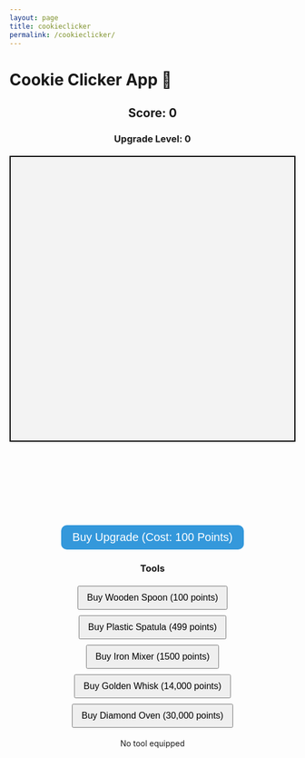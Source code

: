 ```yaml
---
layout: page
title: cookieclicker
permalink: /cookieclicker/
---
```


# Cookie Clicker App 🍪


   

   <div style="text-align: center;">
    <h2>Score: <span id="score">0</span></h2>
    <h3>Upgrade Level: <span id="level">0</span></h3>
    <canvas id="gameCanvas" width="300" height="300" style="border: 2px solid black;"></canvas>
    <br>
    <div id="clickFeedback" style="position: relative; height: 100px; overflow: hidden;"></div>
    <button id="upgradeButton" style="font-size: 20px; padding: 10px 20px; background-color: #3498db; color: white; border: none; border-radius: 10px; cursor: pointer;">Buy Upgrade (Cost: 100 Points)</button>
    <h3>Tools</h3>
    <button id="tool1" style="font-size: 16px; padding: 10px 15px; margin: 5px;" onclick="buyTool(1)">Buy Wooden Spoon (100 points)</button>
    <button id="tool2" style="font-size: 16px; padding: 10px 15px; margin: 5px;" onclick="buyTool(2)">Buy Plastic Spatula (499 points)</button>
    <button id="tool3" style="font-size: 16px; padding: 10px 15px; margin: 5px;" onclick="buyTool(3)">Buy Iron Mixer (1500 points)</button>
    <button id="tool4" style="font-size: 16px; padding: 10px 15px; margin: 5px;" onclick="buyTool(4)">Buy Golden Whisk (14,000 points)</button>
    <button id="tool5" style="font-size: 16px; padding: 10px 15px; margin: 5px;" onclick="buyTool(5)">Buy Diamond Oven (30,000 points)</button>
    <p id="tool">No tool equipped</p>
</div>

<script>
    const canvas = document.getElementById('gameCanvas');
    const ctx = canvas.getContext('2d');
    const cookie = new Image();
    cookie.src = 'https://www.inkatrinaskitchen.com/wp-content/uploads/2011/04/Cookie-Monster-Cookies.jpg'; // Replace with actual cookie image URL
    let score = 0;
    let upgradeLevel = 0;
    let tools = ['Wooden Spoon', 'Plastic Spatula', 'Iron Mixer', 'Golden Whisk', 'Diamond Oven'];
    let toolIndex = 0;
    let pointsPerClick = 1;
    let toolCosts = [100, 499, 1500, 14000, 30000];

    document.getElementById('upgradeButton').addEventListener('click', buyUpgrade);
    canvas.addEventListener('mousedown', cookieClicked);
    canvas.addEventListener('mouseup', resetCookieSize);
    document.addEventListener('keydown', cheatCode);

    function cookieClicked() {
        if (score >= 100000) {
            alert("Game Over! You've reached 100,000 points!");
            return;
        }
        score += pointsPerClick;
        document.getElementById('score').innerText = score;
        drawCookie(250);  // Make the cookie small when clicked
        showClickFeedback(`+${pointsPerClick}`);
    }

    function resetCookieSize() {
        drawCookie(300);  // Reset the cookie to full size
    }

    function drawCookie(size) {
        ctx.clearRect(0, 0, canvas.width, canvas.height);
        ctx.drawImage(cookie, (canvas.width - size) / 2, (canvas.height - size) / 2, size, size);
    }

    function showClickFeedback(text) {
        const feedbackDiv = document.createElement('div');
        feedbackDiv.innerText = text;
        feedbackDiv.style.position = 'absolute';
        feedbackDiv.style.right = '0';
        feedbackDiv.style.color = '#3498db';
        feedbackDiv.style.fontSize = '18px';
        feedbackDiv.style.opacity = '1';
        feedbackDiv.style.transition = 'opacity 3s ease';
        
        document.getElementById('clickFeedback').appendChild(feedbackDiv);
        
        setTimeout(() => {
            feedbackDiv.style.opacity = '0';
            setTimeout(() => feedbackDiv.remove(), 3000);  // Remove after fading out
        }, 3000);  // Visible for 3 seconds
    }

    function buyUpgrade() {
        if (score >= 100 * (upgradeLevel + 1)) {
            score -= 100 * (upgradeLevel + 1);
            upgradeLevel++;
            document.getElementById('score').innerText = score;
            document.getElementById('level').innerText = upgradeLevel;
            pointsPerClick += 2;  // Increase base points per click with each upgrade

            if (upgradeLevel === 15) {
                document.getElementById('upgradeButton').disabled = true;
                alert("Max upgrade reached! Keep clicking to reach 100,000 points!");
            }
        }
    }

    function buyTool(tool) {
        if (score >= toolCosts[tool - 1]) {
            score -= toolCosts[tool - 1];
            document.getElementById('score').innerText = score;
            pointsPerClick += tool * 5;  // Make tools more powerful
            toolIndex = tool - 1;
            document.getElementById('tool').innerText = `Tool: ${tools[toolIndex]}`;
            document.getElementById(`tool${tool}`).disabled = true;  // Disable button after purchase
        } else {
            alert("Not enough points to buy this tool!");
        }
    }

    function cheatCode(event) {
        if (event.key === 'A' && event.getModifierState('Alt')) {
            score += 20000;
            document.getElementById('score').innerText = score;
        }
    }

    drawCookie(300);  // Initial cookie size
</script>

<style>
    canvas {
        display: block;
        margin: 20px auto;
        background-color: #f3f3f3;
    }

    button {
        margin-top: 10px;
    }

    #clickFeedback {
        display: flex;
        flex-direction: column;
        align-items: flex-end;
    }
</style>